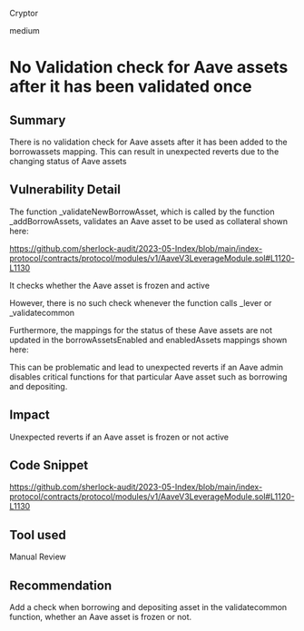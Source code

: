 Cryptor

medium

# No Validation check for Aave assets after it has been validated once

## Summary

There is no validation check for Aave assets after it has been added to the borrowassets mapping. This can result in unexpected reverts due to the changing status of Aave assets 

## Vulnerability Detail

The function _validateNewBorrowAsset, which is called by the function _addBorrowAssets, validates an Aave asset to be used as collateral shown here:

https://github.com/sherlock-audit/2023-05-Index/blob/main/index-protocol/contracts/protocol/modules/v1/AaveV3LeverageModule.sol#L1120-L1130

It checks whether the Aave asset is frozen and active

However, there is no such check whenever the function calls _lever or _validatecommon



Furthermore, the mappings for the status of these Aave assets are not updated in the borrowAssetsEnabled and enabledAssets mappings shown here:




This can be problematic and lead to unexpected reverts if an Aave admin disables critical functions for that particular Aave asset such as borrowing and depositing.

## Impact

Unexpected reverts if an Aave asset is frozen or not active 


## Code Snippet

https://github.com/sherlock-audit/2023-05-Index/blob/main/index-protocol/contracts/protocol/modules/v1/AaveV3LeverageModule.sol#L1120-L1130

## Tool used

Manual Review

## Recommendation

Add a check when borrowing and depositing asset in the validatecommon function, whether an Aave asset is frozen or not.
